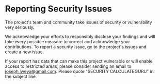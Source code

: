 # Reporting Security Issues

The project's team and community take issues of security or vulnerability very seriously.

We acknowledge your efforts to responsibly disclose your findings and will take every possible measure to correct and acknowledge your contributions.
To report a security issue, go to the project's issues and create a new issue.

If your report has data that can make this project vulnerable or will enable access to restricted areas, please consider sending an email to joseph.lweya@gmail.com. Please quote "SECURITY CALCULATEGURU" in the subject line.
